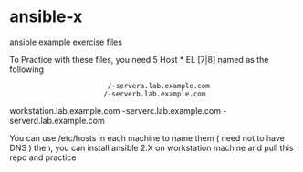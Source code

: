 # ansible-x
ansible example exercise files

To Practice with these files, you need 5 Host *  EL [7|8] 
named as the following 


                            /-servera.lab.example.com 
                           /-serverb.lab.example.com
workstation.lab.example.com 
                           \-serverc.lab.example.com 
                            \-serverd.lab.example.com 
                            
You can use /etc/hosts in each machine to name them ( need not to have DNS ) 
then, you can install ansible 2.X on workstation machine and pull this repo and practice 
